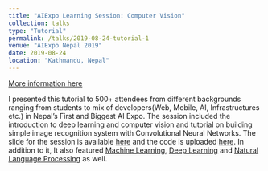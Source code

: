 ```yaml
---
title: "AIExpo Learning Session: Computer Vision"
collection: talks
type: "Tutorial"
permalink: /talks/2019-08-24-tutorial-1
venue: "AIExpo Nepal 2019"
date: 2019-08-24
location: "Kathmandu, Nepal"
---
```


[More information here](https://aiexponepal.com/)

I presented this tutorial to 500+ attendees from different backgrounds ranging from students to mix of developers(Web, Mobile, AI, Infrastructures etc.) in Nepal’s First and Biggest AI Expo. The session included the introduction to deep learning and computer vision and tutorial on building simple image recognition system with Convolutional Neural Networks. The slide for the session is available [here](https://docs.google.com/presentation/d/1rQItxFij30autTAyCAQDI57tB0Be3ERc46pNb0D7zh8/edit?usp=sharing)  and the code is uploaded [here](https://github.com/Sushil-Thapa/AIExpo-learning-session). In addition to it, It also featured [Machine Learning](https://docs.google.com/presentation/d/1BceHHTqiyG55A5UZEvE9sPtVSBNJzrULiWi88UEYVk0/edit?usp=sharing), [Deep Learning](https://docs.google.com/presentation/d/14kJvteVBmCkwmV8gYQVmYB8VnNW_4nB0Tb2dIFW5vPw/edit?usp=sharing) and [Natural Language Processing](https://docs.google.com/presentation/d/1JUFHFhnzbyYPuUUvFs2zeMfKn1bULlt19QOawU06aV0/edit?usp=sharing) as well.
